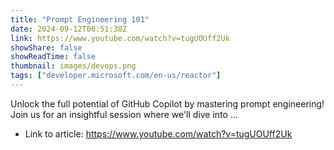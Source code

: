 ```yaml
---
title: "Prompt Engineering 101"
date: 2024-09-12T00:51:38Z
link: https://www.youtube.com/watch?v=tugUOUff2Uk
showShare: false
showReadTime: false
thumbnail: images/devops.png
tags: ["developer.microsoft.com/en-us/reactor"]
---
```

Unlock the full potential of GitHub Copilot by mastering prompt engineering! Join us for an insightful session where we'll dive into ...

- Link to article: https://www.youtube.com/watch?v=tugUOUff2Uk